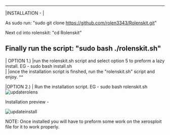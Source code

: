 ---------------------------------------------------------------------------------------------------------
|INSTALLATION - | 

As sudo run: "sudo git clone https://github.com/rolen3343/Rolenskit.git"

Next cd into rolenskit: "cd Rolenskit"

Finally run the script: "sudo bash ./rolenskit.sh"
----------------------------------------------------------------------------------------------------------

| OPTION 1.)  |run the rolenskit.sh script and select option 5 to preform a lazy install.       EG - sudo bash install.sh                                                             
|             |once the installation script is finshed, run the "rolenskit.sh" script and enjoy. ^^                                                                                   

|OPTION 2.)   | Run the installation script.                                                    EG - sudo bash rolenskit.sh                                                           
![updaterolens](https://github.com/rolen3343/Rolenskit/assets/89835953/ce501c7e-c06b-4f39-b1aa-fd84a51ccdf4)



Installation preview - 


![updateinstall](https://github.com/rolen3343/Rolenskit/assets/89835953/31e4c305-8e2e-4a11-ba7e-2c7c77bf154e)


NOTE: Once installed you will have to preform some work on the xerosploit file for it to work properly.

